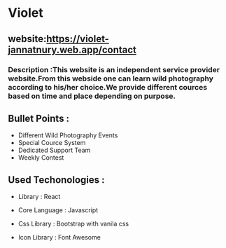 # Violet

## website:https://violet-jannatnury.web.app/contact

### Description :This website is an independent service provider website.From this webside one can learn wild photography according to his/her choice.We provide different cources based on time and place depending on purpose. 

## Bullet Points :
* Different Wild Photography Events
* Special Cource System
* Dedicated Support Team
* Weekly Contest



## Used Techonologies :
* Library : React

* Core Language : Javascript

* Css Library : Bootstrap with vanila css
* Icon Library : Font Awesome

